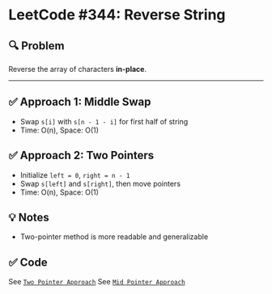 # LeetCode #344: Reverse String

## 🔍 Problem

Reverse the array of characters **in-place**.

---

## ✅ Approach 1: Middle Swap

- Swap `s[i]` with `s[n - 1 - i]` for first half of string
- Time: O(n), Space: O(1)

## ✅ Approach 2: Two Pointers

- Initialize `left = 0`, `right = n - 1`
- Swap `s[left]` and `s[right]`, then move pointers
- Time: O(n), Space: O(1)

## 💡 Notes

- Two-pointer method is more readable and generalizable

## ✅ Code

See [`Two Pointer Approach`](./two_pointer.py)
See [`Mid Pointer Approach`](./mid_swap.py)
